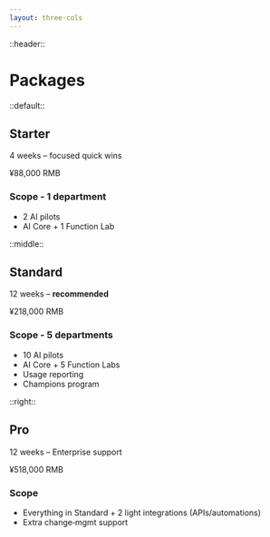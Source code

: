 ```yaml
---
layout: three-cols
---
```


::header::
# Packages

::default::
## Starter
4 weeks – focused quick wins

¥88,000 RMB

### Scope - 1 department
- 2 AI pilots
- AI Core + 1 Function Lab



::middle::
## Standard 
12 weeks – **recommended**

¥218,000 RMB

### Scope - 5 departments
- 10 AI pilots
- AI Core + 5 Function Labs
- Usage reporting
- Champions program


::right::
## Pro
12 weeks – Enterprise support

¥518,000 RMB

### Scope
- Everything in Standard + 2 light integrations (APIs/automations)
- Extra change‑mgmt support